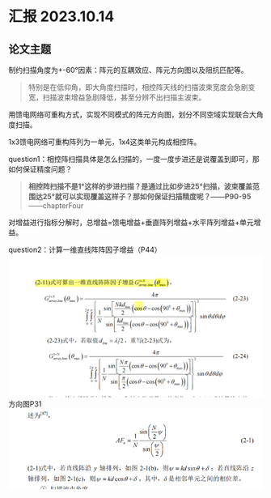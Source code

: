 # 汇报 2023.10.14

## 论文主题

制约扫描角度为+-60°因素：阵元的互耦效应、阵元方向图以及阻抗匹配等。
>特别是在低仰角，即大角度扫描时，相控阵天线的扫描波束宽度会急剧变宽，扫描波束增益急剧降低，甚至分辨不出扫描主波束。

用馈电网络可重构方式，实现不同模式的阵元方向图，划分不同空域实现联合大角度扫描。
 
 1x3馈电网络可重构阵列为一单元，1x4这类单元构成相控阵。
 
 question1：相控阵扫描具体是怎么扫描的，一度一度步进还是说覆盖到即可，那如何保证精度问题？
  >**相控阵扫描不是1°这样的步进扫描？是通过比如步进25°扫描，波束覆盖范围达25°就可以实现覆盖这样子？那如何保证扫描精度呢？——P90-95**  ——chapterFour

对增益进行指标分解时，总增益=馈电增益+垂直阵列增益+水平阵列增益+单元增益。

question2：计算一维直线阵阵因子增益（P44）
![计算一维直线阵阵因子增益](/imgs/2023-10-14/KxCIpxvaibYnxu1o.png)
方向图P31
![方向图](/imgs/2023-10-14/FLW79GZqt2IoYS9q.png)

<!--stackedit_data:
eyJoaXN0b3J5IjpbLTYzNDQxODU2MSwtOTU3NTYyOTY2XX0=
-->